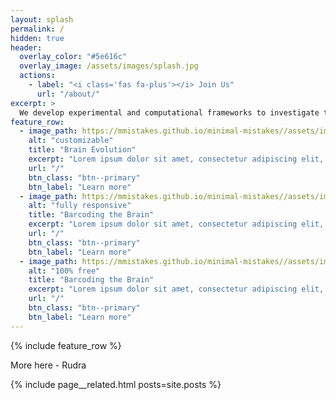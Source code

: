```yaml
---
layout: splash
permalink: /
hidden: true
header:
  overlay_color: "#5e616c"
  overlay_image: /assets/images/splash.jpg
  actions:
    - label: "<i class='fas fa-plus'></i> Join Us"
      url: "/about/"
excerpt: >
  We develop experimental and computational frameworks to investigate the neural computations that underlie complex cognitive functions in health and disease.
feature_row:
  - image_path: https://mmistakes.github.io/minimal-mistakes//assets/images/mm-customizable-feature.png
    alt: "customizable"
    title: "Brain Evolution"
    excerpt: "Lorem ipsum dolor sit amet, consectetur adipiscing elit, sed do eiusmod tempor incididunt ut labore et dolore magna aliqua."
    url: "/"
    btn_class: "btn--primary"
    btn_label: "Learn more"
  - image_path: https://mmistakes.github.io/minimal-mistakes//assets/images/mm-responsive-feature.png
    alt: "fully responsive"
    title: "Barcoding the Brain"
    excerpt: "Lorem ipsum dolor sit amet, consectetur adipiscing elit, sed do eiusmod tempor incididunt ut labore et dolore magna aliqua."
    url: "/"
    btn_class: "btn--primary"
    btn_label: "Learn more"
  - image_path: https://mmistakes.github.io/minimal-mistakes//assets/images/mm-free-feature.png
    alt: "100% free"
    title: "Barcoding the Brain"
    excerpt: "Lorem ipsum dolor sit amet, consectetur adipiscing elit, sed do eiusmod tempor incididunt ut labore et dolore magna aliqua."
    url: "/"
    btn_class: "btn--primary"
    btn_label: "Learn more"
---
```


{% include feature_row %}


More here - Rudra


{% include page__related.html posts=site.posts %}